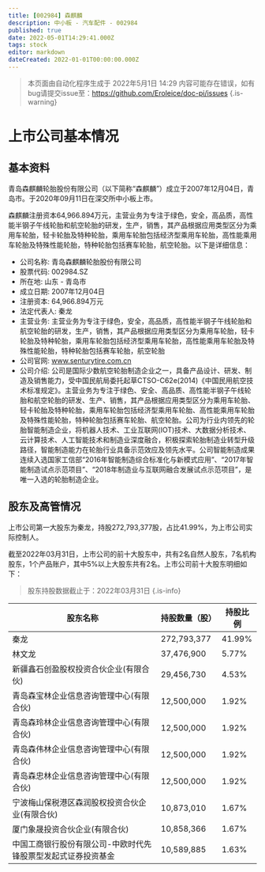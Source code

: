 ```yaml
---
title: [002984] 森麒麟
description: 中小板 - 汽车配件 - 002984
published: true
date: 2022-05-01T14:29:41.000Z
tags: stock
editor: markdown
dateCreated: 2022-01-01T00:00:00.000Z
---
```


> 本页面由自动化程序生成于 2022年5月1日 14:29
> 内容可能存在错误，如有bug请提交issue至：https://github.com/Eroleice/doc-pi/issues
{.is-warning}

# 上市公司基本情况

## 基本资料

青岛森麒麟轮胎股份有限公司（以下简称“森麒麟”）成立于2007年12月04日，青岛市。于2020年09月11日在深交所中小板上市。

森麒麟注册资本64,966.894万元，主营业务为专注于绿色，安全，高品质，高性能半钢子午线轮胎和航空轮胎的研发，生产，销售，其产品根据应用类型区分为乘用车轮胎，轻卡轮胎及特种轮胎，乘用车轮胎包括经济型乘用车轮胎，高性能乘用车轮胎及特殊性能轮胎，特种轮胎包括赛车轮胎，航空轮胎。以下是详细信息：

- 公司名称: 青岛森麒麟轮胎股份有限公司
- 股票代码: 002984.SZ
- 所在地: 山东 - 青岛市
- 成立日期: 2007年12月04日
- 注册资本: 64,966.894万元
- 法定代表人: 秦龙
- 主营业务: 主营业务为专注于绿色，安全，高品质，高性能半钢子午线轮胎和航空轮胎的研发，生产，销售，其产品根据应用类型区分为乘用车轮胎，轻卡轮胎及特种轮胎，乘用车轮胎包括经济型乘用车轮胎，高性能乘用车轮胎及特殊性能轮胎，特种轮胎包括赛车轮胎，航空轮胎
- 公司官网: www.senturytire.com.cn
- 公司介绍: 公司是国际少数航空轮胎制造企业之一，具备产品设计、研发、制造及销售能力，受中国民航局委托起草CTSO-C62e(2014)《中国民用航空技术标准规定》。主营业务为专注于绿色、安全、高品质、高性能半钢子午线轮胎和航空轮胎的研发、生产、销售，其产品根据应用类型区分为乘用车轮胎、轻卡轮胎及特种轮胎，乘用车轮胎包括经济型乘用车轮胎、高性能乘用车轮胎及特殊性能轮胎，特种轮胎包括赛车轮胎、航空轮胎。公司为行业内领先的轮胎智能制造企业，将机器人技术、工业互联网(IOT)技术、大数据分析技术、云计算技术、人工智能技术和制造业深度融合，积极探索轮胎制造业转型升级路径，智能制造能力在轮胎行业具备示范效应及领先水平。公司智能制造成果连续入选国家工信部“2016年智能制造综合标准化与新模式应用”、“2017年智能制造试点示范项目”、“2018年制造业与互联网融合发展试点示范项目”，是唯一入选的轮胎制造企业。


## 股东及高管情况

上市公司第一大股东为秦龙，持股272,793,377股，占比41.99%，为上市公司实际控制人。

截至2022年03月31日，上市公司的前十大股东中，共有2名自然人股东，7名机构股东，1个产品账户，其中5%以上大股东共有2名。上市公司前十大股东明细如下：

> 股东持股数据截止于：2022年03月31日
{.is-info}

| 股东名称 | 持股数量（股） | 持股比例 |
| --- | --- | --- |
| 秦龙 | 272,793,377 | 41.99% |
| 林文龙 | 37,476,900 | 5.77% |
| 新疆鑫石创盈股权投资合伙企业(有限合伙) | 29,456,730 | 4.53% |
| 青岛森宝林企业信息咨询管理中心(有限合伙) | 12,500,000 | 1.92% |
| 青岛森玲林企业信息咨询管理中心(有限合伙) | 12,500,000 | 1.92% |
| 青岛森伟林企业信息咨询管理中心(有限合伙) | 12,500,000 | 1.92% |
| 青岛森忠林企业信息咨询管理中心(有限合伙) | 12,500,000 | 1.92% |
| 宁波梅山保税港区森润股权投资合伙企业(有限合伙) | 10,873,010 | 1.67% |
| 厦门象晟投资合伙企业(有限合伙) | 10,858,366 | 1.67% |
| 中国工商银行股份有限公司-中欧时代先锋股票型发起式证券投资基金 | 10,589,885 | 1.63% |




